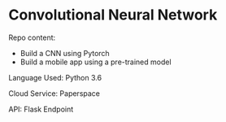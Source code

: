 # Convolutional Neural Network

Repo content:
* Build a CNN using Pytorch
* Build a mobile app using a pre-trained model

Language Used: 
Python 3.6

Cloud Service:
Paperspace

API:
Flask Endpoint

